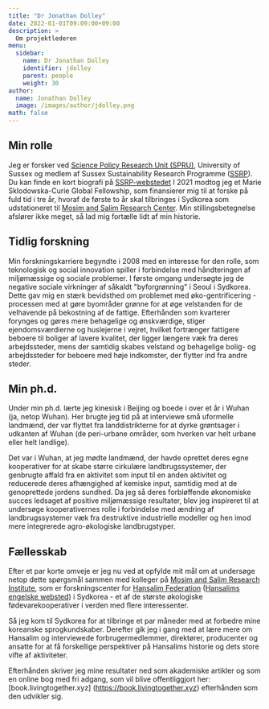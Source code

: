 ```yaml
---
title: "Dr Jonathan Dolley"
date: 2022-01-01T09:09:00+09:00
description: >
  Om projektlederen
menu:
  sidebar:
    name: Dr Jonathan Dolley
    identifier: jdolley
    parent: people
    weight: 30
author:
  name: Jonathan Dolley
  image: /images/author/jdolley.png
math: false
---
```


## Min rolle

Jeg er forsker ved [Science Policy Research Unit (SPRU)](https://www.sussex.ac.uk/business-school/people-and-departments/spru), University of Sussex og medlem af Sussex Sustainability Research Programme ([SSRP](https://www.sussex.ac.uk/research/centres/sussex-sustainability-research-programme/)).
Du kan finde en kort biografi på [SSRP-webstedet](https://www.sussex.ac.uk/research/centres/sussex-sustainability-research-programme/ssrp-perspectives/early-career-stories/jonathan-dolley)
I 2021 modtog jeg et Marie Sklodowska-Curie Global Fellowship, som finansierer mig til at forske på fuld tid i tre år, hvoraf de første to år skal tilbringes i Sydkorea som udstationeret til [Mosim and Salim Research Center](http://mosim.or.kr/).
Min stillingsbetegnelse afslører ikke meget, så lad mig fortælle lidt af min historie.

## Tidlig forskning

Min forskningskarriere begyndte i 2008 med en interesse for den rolle, som teknologisk og social innovation spiller i forbindelse med håndteringen af miljømæssige og sociale problemer.
I første omgang undersøgte jeg de negative sociale virkninger af såkaldt "byforgrønning" i Seoul i Sydkorea.
Dette gav mig en stærk bevidsthed om problemet med øko-gentrificering - processen med at gøre byområder grønne for at øge velstanden for de velhavende på bekostning af de fattige.
Efterhånden som kvarterer forynges og gøres mere behagelige og ønskværdige, stiger ejendomsværdierne og huslejerne i vejret, hvilket fortrænger fattigere beboere til boliger af lavere kvalitet, der ligger længere væk fra deres arbejdssteder, mens der samtidig skabes velstand og behagelige bolig- og arbejdssteder for beboere med høje indkomster, der flytter ind fra andre steder.

## Min ph.d.

Under min ph.d. lærte jeg kinesisk i Beijing og boede i over et år i Wuhan (ja, netop Wuhan).
Her brugte jeg tid på at interviewe små uformelle landmænd, der var flyttet fra landdistrikterne for at dyrke grøntsager i udkanten af Wuhan (de peri-urbane områder, som hverken var helt urbane eller helt landlige).

Det var i Wuhan, at jeg mødte landmænd, der havde oprettet deres egne kooperativer for at skabe større cirkulære landbrugssystemer, der genbrugte affald fra en aktivitet som input til en anden aktivitet og reducerede deres afhængighed af kemiske input, samtidig med at de genoprettede jordens sundhed.
Da jeg så deres forbløffende økonomiske succes ledsaget af positive miljømæssige resultater, blev jeg inspireret til at undersøge kooperativernes rolle i forbindelse med ændring af landbrugssystemer væk fra destruktive industrielle modeller og hen imod mere integrerede agro-økologiske landbrugstyper. 

## Fællesskab

Efter et par korte omveje er jeg nu ved at opfylde mit mål om at undersøge netop dette spørgsmål sammen med kolleger på [Mosim and Salim Research Institute](http://mosim.or.kr), som er forskningscenter for [Hansalim Federation](http://www.hansalim.or.kr) ([Hansalims engelske websted](http://eng.hansalim.or.kr/)) i Sydkorea - et af de største økologiske fødevarekooperativer i verden med flere interessenter.

Så jeg kom til Sydkorea for at tilbringe et par måneder med at forbedre mine koreanske sprogkundskaber.
Derefter gik jeg i gang med at lære mere om Hansalim og interviewede forbrugermedlemmer, direktører, producenter og ansatte for at få forskellige perspektiver på Hansalims historie og dets store vifte af aktiviteter.

Efterhånden skriver jeg mine resultater ned som akademiske artikler og som en online bog med fri adgang, som vil blive offentliggjort her: [book.livingtogether.xyz] (https://book.livingtogether.xyz) efterhånden som den udvikler sig.